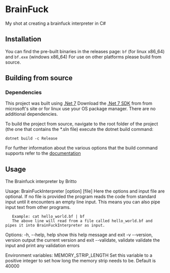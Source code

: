 # BrainFuck
My shot at creating a brainfuck interpreter in C#


## Installation

   You can find the pre-built binaries in the releases page: `bf` (for linux x86_64) and `bf.exe` (windows x86_64)
   For use on other platforms please build from source.
   
   
## Building from source

 ### Dependencies
 This project was built using [.Net 7](https://dotnet.microsoft.com/) Download the [.Net 7 SDK](https://dotnet.microsoft.com/en-us/download/dotnet/7.0) from from microsoft's site or for linux use 
 your OS package manager. There are no additional dependencies.
 
 To build the project from source, navigate to the root folder of the project (the one that contains the *.sln file) execute the dotnet build command:
 ```
 dotnet build -c Release
 ```
 For further information about the various options that the build command supports refer to the [documentation](https://learn.microsoft.com/en-us/dotnet/core/tools/dotnet-build) 

## Usage
   The Brainfuck interpreter by Britto

   Usage: 
       BrainFuckInterpreter [option] [file]
       Here the options and input file are optional. 
       If no file is provided the program reads the code from standard input until it encounters an empty line input.
       This means you can also pipe input text from other programs. 
       
       Example: cat hello_world.bf | bf
       The above line will read from a file called hello_world.bf and pipes it into BrainFuckInterpreter as input.

   Options:
       -h, --help, help            show this help message and exit
       -v --version, version       output the current version and exit
       --validate, validate        validate the input and print any validation errors

   Environment variables:
       MEMORY_STRIP_LENGTH         Set this variable to a positive integer to set how long the memory strip needs to be.
                                   Default is 40000

